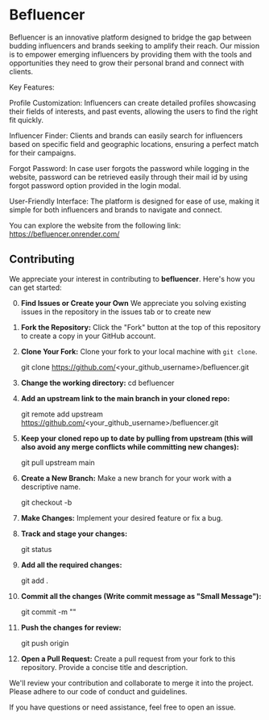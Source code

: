 ﻿# Befluencer
Befluencer is an innovative platform designed to bridge the gap between budding influencers and brands seeking to amplify their reach. Our mission is to empower emerging influencers by providing them with the tools and opportunities they need to grow their personal brand and connect with clients.

Key Features:

Profile Customization: Influencers can create detailed profiles showcasing their fields of interests, and past events, allowing the users to find the right fit quickly.

Influencer Finder: Clients and brands can easily search for influencers based on specific field and geographic locations, ensuring a perfect match for their campaigns.

Forgot Password: In case user forgots the password while logging in the website, password can be retrieved easily through their mail id by using forgot password option provided in the login modal.

User-Friendly Interface: The platform is designed for ease of use, making it simple for both influencers and brands to navigate and connect.

You can explore the website from the following link:
https://befluencer.onrender.com/


## Contributing

We appreciate your interest in contributing to **befluencer**. Here's how you can get started:


0. **Find Issues or Create your Own** We appreciate you solving existing issues in the repository in the issues tab or to create new

1. **Fork the Repository:** Click the "Fork" button at the top of this repository to create a copy in your GitHub account.


2. **Clone Your Fork:** Clone your fork to your local machine with `git clone`.

    git clone https://github.com/<your_github_username>/befluencer.git

3. **Change the working directory:**  cd befluencer

4. **Add an upstream link to the main branch in your cloned repo:**

    git remote add upstream https://github.com/<your_github_username>/befluencer.git

5. **Keep your cloned repo up to date by pulling from upstream (this will also avoid any merge conflicts while committing new changes):**

    git pull upstream main

6. **Create a New Branch:** Make a new branch for your work with a descriptive name.

    git checkout -b <branch-name>

7. **Make Changes:** Implement your desired feature or fix a bug.

8. **Track and stage your changes:**

    git status

9. **Add all the required changes:**

    git add .

10. **Commit all the changes (Write commit message as "Small Message"):**

    git commit -m "<your-commit-message>"

11. **Push the changes for review:**

    git push origin <branch-name>

12. **Open a Pull Request:** Create a pull request from your fork to this repository. Provide a concise title and description.

We'll review your contribution and collaborate to merge it into the project. Please adhere to our code of conduct and guidelines.

If you have questions or need assistance, feel free to open an issue.

